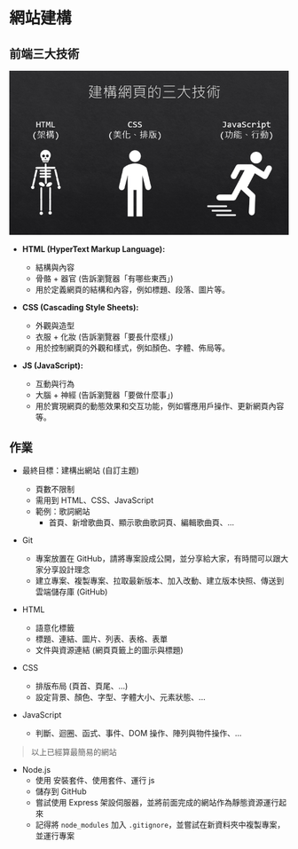 # 網站建構

## 前端三大技術

![前端三大技術](./Three%20major%20technologies%20for%20building%20web%20pages.png)

* **HTML (HyperText Markup Language):** 
    
    * 結構與內容
    * 骨骼 + 器官 (告訴瀏覽器「有哪些東西」)
    * 用於定義網頁的結構和內容，例如標題、段落、圖片等。

* **CSS (Cascading Style Sheets):** 

    * 外觀與造型
    * 衣服 + 化妝 (告訴瀏覽器「要長什麼樣」)
    * 用於控制網頁的外觀和樣式，例如顏色、字體、佈局等。

* **JS (JavaScript):** 

    * 互動與行為
    * 大腦 + 神經 (告訴瀏覽器「要做什麼事」)
    * 用於實現網頁的動態效果和交互功能，例如響應用戶操作、更新網頁內容等。 

## 作業
* 最終目標：建構出網站 (自訂主題)
    * 頁數不限制
    * 需用到 HTML、CSS、JavaScript
    * 範例：歌詞網站
        * 首頁、新增歌曲頁、顯示歌曲歌詞頁、編輯歌曲頁、...

* Git
    * 專案放置在 GitHub，請將專案設成公開，並分享給大家，有時間可以跟大家分享設計理念
    * 建立專案、複製專案、拉取最新版本、加入改動、建立版本快照、傳送到雲端儲存庫 (GitHub)

* HTML
    * 語意化標籤
    * 標題、連結、圖片、列表、表格、表單
    * 文件與資源連結 (網頁頁籤上的圖示與標題)

* CSS
    * 排版布局 (頁首、頁尾、...)
    * 設定背景、顏色、字型、字體大小、元素狀態、...

* JavaScript
    * 判斷、迴圈、函式、事件、DOM 操作、陣列與物件操作、...

> 以上已經算最簡易的網站

* Node.js
    * 使用 安裝套件、使用套件、運行 js
    * 儲存到 GitHub
    * 嘗試使用 Express 架設伺服器，並將前面完成的網站作為靜態資源運行起來
    * 記得將 `node_modules` 加入 `.gitignore`，並嘗試在新資料夾中複製專案，並運行專案
